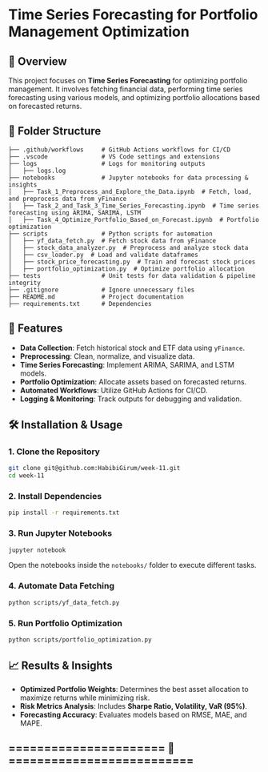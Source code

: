 # Time Series Forecasting for Portfolio Management Optimization

## 📌 Overview
This project focuses on **Time Series Forecasting** for optimizing portfolio management. It involves fetching financial data, performing time series forecasting using various models, and optimizing portfolio allocations based on forecasted returns.

## 📂 Folder Structure
```
├── .github/workflows     # GitHub Actions workflows for CI/CD
├── .vscode               # VS Code settings and extensions
├── logs                  # Logs for monitoring outputs
│   ├── logs.log
├── notebooks             # Jupyter notebooks for data processing & insights
│   ├── Task_1_Preprocess_and_Explore_the_Data.ipynb  # Fetch, load, and preprocess data from yFinance
│   ├── Task_2_and_Task_3_Time_Series_Forecasting.ipynb  # Time series forecasting using ARIMA, SARIMA, LSTM
│   ├── Task_4_Optimize_Portfolio_Based_on_Forecast.ipynb  # Portfolio optimization
├── scripts               # Python scripts for automation
│   ├── yf_data_fetch.py  # Fetch stock data from yFinance
│   ├── stock_data_analyzer.py  # Preprocess and analyze stock data
│   ├── csv_loader.py  # Load and validate dataframes
│   ├── stock_price_forecasting.py  # Train and forecast stock prices
│   ├── portfolio_optimization.py  # Optimize portfolio allocation
├── tests                 # Unit tests for data validation & pipeline integrity
├── .gitignore            # Ignore unnecessary files
├── README.md             # Project documentation
├── requirements.txt      # Dependencies
```

## 🚀 Features
- **Data Collection**: Fetch historical stock and ETF data using `yFinance`.
- **Preprocessing**: Clean, normalize, and visualize data.
- **Time Series Forecasting**: Implement ARIMA, SARIMA, and LSTM models.
- **Portfolio Optimization**: Allocate assets based on forecasted returns.
- **Automated Workflows**: Utilize GitHub Actions for CI/CD.
- **Logging & Monitoring**: Track outputs for debugging and validation.

## 🛠️ Installation & Usage
### **1. Clone the Repository**
```sh
git clone git@github.com:HabibiGirum/week-11.git
cd week-11
```
### **2. Install Dependencies**
```sh
pip install -r requirements.txt
```
### **3. Run Jupyter Notebooks**
```sh
jupyter notebook
```
Open the notebooks inside the `notebooks/` folder to execute different tasks.

### **4. Automate Data Fetching**
```sh
python scripts/yf_data_fetch.py
```

### **5. Run Portfolio Optimization**
```sh
python scripts/portfolio_optimization.py
```

## 📈 Results & Insights
- **Optimized Portfolio Weights**: Determines the best asset allocation to maximize returns while minimizing risk.
- **Risk Metrics Analysis**: Includes **Sharpe Ratio, Volatility, VaR (95%)**.
- **Forecasting Accuracy**: Evaluates models based on RMSE, MAE, and MAPE.

##  ====================== 🤝 ==========================



